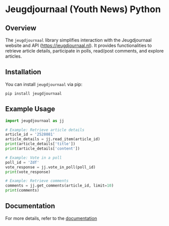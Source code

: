 # Jeugdjournaal (Youth News) Python

## Overview
The `jeugdjournaal` library simplifies interaction with the Jeugdjournaal website and API (https://jeugdjournaal.nl). It provides functionalities to retrieve article details, participate in polls, read/post comments, and explore articles.

## Installation
You can install `jeugdjournaal` via pip:

```
pip install jeugdjournaal
```

## Example Usage
```python
import jeugdjournaal as jj

# Example: Retrieve article details
article_id = '2528081'
article_details = jj.read_item(article_id)
print(article_details['title'])
print(article_details['content'])

# Example: Vote in a poll
poll_id = 'Zdf'
vote_response = jj.vote_in_poll(poll_id)
print(vote_response)

# Example: Retrieve comments
comments = jj.get_comments(article_id, limit=10)
print(comments)
```

## Documentation
For more details, refer to the [documentation](https://github.com/hcr5/SomPy/blob/main/docs.md)
